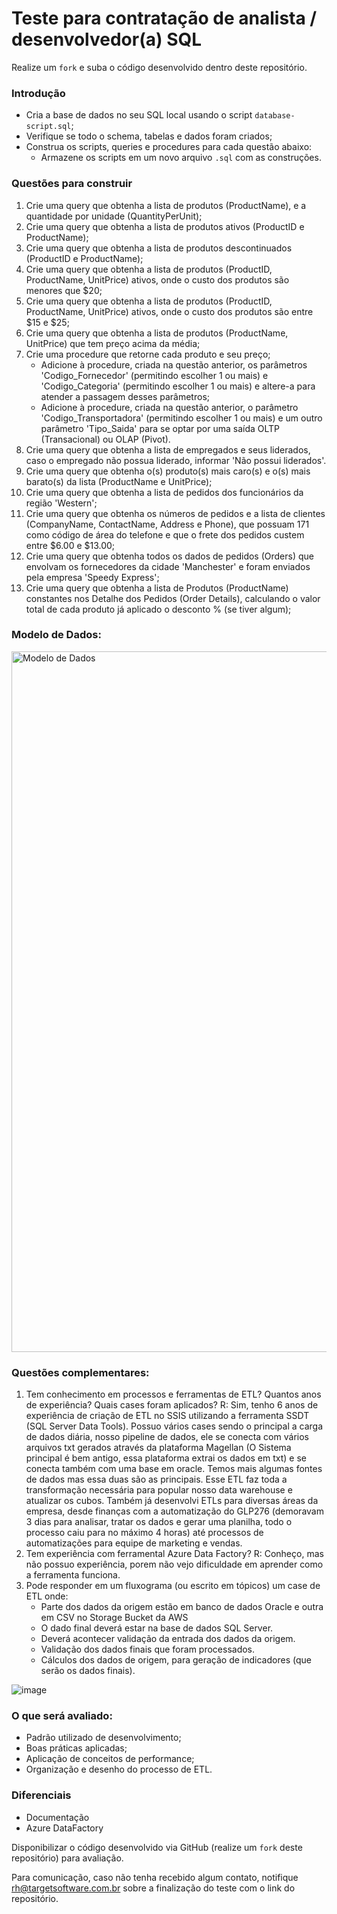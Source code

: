 # Teste para contratação de analista / desenvolvedor(a) SQL

Realize um `fork` e suba o código desenvolvido dentro deste repositório.

### Introdução
  - Cria a base de dados no seu SQL local usando o script `database-script.sql`;
  - Verifique se todo o schema, tabelas e dados foram criados;
  - Construa os scripts, queries e procedures para cada questão abaixo:
    - Armazene os scripts em um novo arquivo `.sql` com as construções.

### Questões para construir
  01. Crie uma query que obtenha a lista de produtos (ProductName), e a quantidade por unidade (QuantityPerUnit);
  02. Crie uma query que obtenha a lista de produtos ativos (ProductID e ProductName);
  03. Crie uma query que obtenha a lista de produtos descontinuados (ProductID e ProductName);
  04. Crie uma query que obtenha a lista de produtos (ProductID, ProductName, UnitPrice) ativos, onde o custo dos produtos são menores que $20;
  05. Crie uma query que obtenha a lista de produtos (ProductID, ProductName, UnitPrice) ativos, onde o custo dos produtos são entre $15 e $25;
  06. Crie uma query que obtenha a lista de produtos (ProductName, UnitPrice) que tem preço acima da média;
  07. Crie uma procedure que retorne cada produto e seu preço;
      - Adicione à procedure, criada na questão anterior, os parâmetros 'Codigo_Fornecedor' (permitindo escolher 1 ou mais) e 'Codigo_Categoria' (permitindo escolher 1 ou mais) e altere-a para atender a passagem desses parâmetros;
      - Adicione à procedure, criada na questão anterior, o parâmetro 'Codigo_Transportadora' (permitindo escolher 1 ou mais) e um outro parâmetro 'Tipo_Saida' para se optar por uma saída OLTP (Transacional) ou OLAP (Pivot).
  08. Crie uma query que obtenha a lista de empregados e seus liderados, caso o empregado não possua liderado, informar 'Não possui liderados'.
  09. Crie uma query que obtenha o(s) produto(s) mais caro(s) e o(s) mais barato(s) da lista (ProductName e UnitPrice);
  10. Crie uma query que obtenha a lista de pedidos dos funcionários da região 'Western';
  11. Crie uma query que obtenha os números de pedidos e a lista de clientes (CompanyName, ContactName, Address e Phone), que possuam 171 como código de área do telefone e que o frete dos pedidos custem entre $6.00 e $13.00;
  14. Crie uma query que obtenha todos os dados de pedidos (Orders) que envolvam os fornecedores da cidade 'Manchester' e foram enviados pela empresa 'Speedy Express';
  15. Crie uma query que obtenha a lista de Produtos (ProductName) constantes nos Detalhe dos Pedidos (Order Details), calculando o valor total de cada produto já aplicado o desconto % (se tiver algum);

### Modelo de Dados:
<img width="1121" alt="Modelo de Dados" src="https://github.com/targetsoftware/teste-contratacao-sql/assets/9052611/bc869bf2-615e-4619-a017-1aebc5ea11f8">

### Questões complementares:
  1. Tem conhecimento em processos e ferramentas de ETL? Quantos anos de experiência? Quais cases foram aplicados?
  R: Sim, tenho 6 anos de experiência de criação de ETL no SSIS utilizando a ferramenta SSDT (SQL Server Data Tools). Possuo vários cases sendo o principal a carga de dados diária, nosso pipeline de dados, ele se conecta com vários arquivos txt gerados através da plataforma Magellan (O Sistema principal é bem antigo, essa plataforma extrai os dados em txt) e se conecta também com uma base em oracle. Temos mais algumas fontes de dados mas essa duas são as principais. Esse ETL faz toda a transformação necessária para popular nosso data warehouse e atualizar os cubos. Também já desenvolvi ETLs para diversas áreas da empresa, desde finanças com a automatização do GLP276 (demoravam 3 dias para analisar, tratar os dados e gerar uma planilha, todo o processo caiu para no máximo 4 horas) até processos de automatizações para equipe de marketing e vendas.
  2. Tem experiência com ferramental Azure Data Factory?
R: Conheço, mas não possuo experiência, porem não vejo dificuldade em aprender como a ferramenta funciona.
  3. Pode responder em um fluxograma (ou escrito em tópicos) um case de ETL onde:
      - Parte dos dados da origem estão em banco de dados Oracle e outra em CSV no Storage Bucket da AWS
      - O dado final deverá estar na base de dados SQL Server.
      - Deverá acontecer validação da entrada dos dados da origem.
      - Validação dos dados finais que foram processados.
      - Cálculos dos dados de origem, para geração de indicadores (que serão os dados finais).

![image](https://github.com/user-attachments/assets/92980a79-eba4-419b-921b-8252571e61e2)


### O que será avaliado:
  - Padrão utilizado de desenvolvimento;
  - Boas práticas aplicadas;
  - Aplicação de conceitos de performance;
  - Organização e desenho do processo de ETL.

### Diferenciais
  - Documentação
  - Azure DataFactory

Disponibilizar o código desenvolvido via GitHub (realize um `fork` deste repositório) para avaliação. 

Para comunicação, caso não tenha recebido algum contato, notifique rh@targetsoftware.com.br sobre a finalização do teste com o link do repositório.
